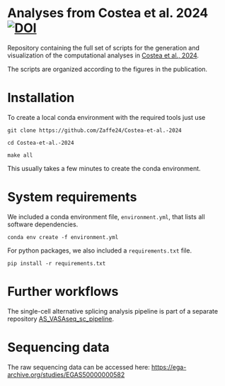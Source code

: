 # Analyses from Costea et al. 2024 [![DOI](https://zenodo.org/badge/911291989.svg)](https://doi.org/10.5281/zenodo.15512112)


Repository containing the full set of scripts for the generation and visualization of the computational analyses in [Costea et al., 2024](https://doi.org/10.1101/2024.06.24.600391).

The scripts are organized according to the figures in the publication.

# Installation

To create a local conda environment with the required tools just use

`git clone https://github.com/Zaffe24/Costea-et-al.-2024`

`cd Costea-et-al.-2024`

`make all`

This usually takes a few minutes to create the conda environment.

# System requirements

We included a conda environment file, `environment.yml`, that lists all software dependencies.

`conda env create -f environment.yml`

For python packages, we also included a `requirements.txt` file.

`pip install -r requirements.txt`

# Further workflows

The single-cell alternative splicing analysis pipeline is part of a separate repository [AS_VASAseq_sc_pipeline](https://github.com/Zaffe24/AS_VASAseq_sc_pipeline).

# Sequencing data

The raw sequencing data can be accessed here: https://ega-archive.org/studies/EGAS50000000582




